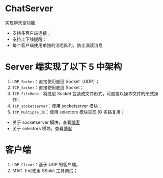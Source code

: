 # ChatServer

实现聊天室功能

- 支持多客户端连接；
- 支持上下线提醒：
- 每个客户端使用单独的消息队列，防止漏读消息

# Server 端实现了以下 5 中架构

1. `UDP_Socket`：直接使用底层 Socket（UDP）；
2. `TCP_Socket`：直接使用底层 Socket；
3. `TCP_FileMode`：将底层 Socket 包装成文件形式，可直接以操作文件的形式操作；
4. `TCP_socketserver`：使用 socketserver 模块；
5. `TCP_Multiple_IO`：使用 selectors 模块实现 IO 多路复用；

- 关于 socketserver 模块，查看[博客](https://monster0303.gitee.io/posts/19c246fb/#SocketServer)
- 关于 selectors 模块，查看[博客](https://monster0303.gitee.io/posts/19c246fb/#selectors-库)

# 客户端

1. `UDP_Client`：基于 UDP 的客户端。
2. MAC 下可使用 SSokit 工具调试；
